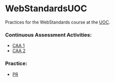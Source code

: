 # WebStandardsUOC
Practices for the WebStandards course at the <a href="https://github.com/UOC/">UOC</a>.

### Continuous Assessment Activities:
- <a href="https://htmlpreview.github.io/?https://raw.githubusercontent.com/juanmafe/WebStandardsUOC/main/CAA1/index.html">CAA 1</a>
- <a href="https://htmlpreview.github.io/?https://raw.githubusercontent.com/juanmafe/WebStandardsUOC/main/CAA2/index.html">CAA 2</a>

### Practice:
- <a href="https://htmlpreview.github.io/?https://raw.githubusercontent.com/juanmafe/WebStandardsUOC/main/PR1/index.html">PR</a>
